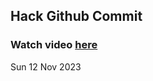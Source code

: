 
 ## Hack Github Commit 
 ### Watch video <a href="https://www.youtube.com">here</a> 
 Sun 12 Nov 2023 
